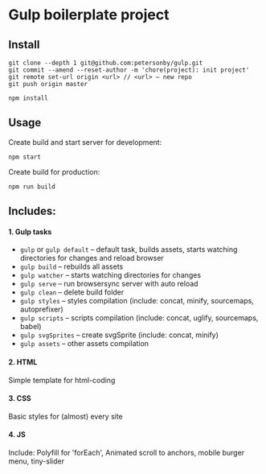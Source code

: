 # Gulp boilerplate project

## Install
```
git clone --depth 1 git@github.com:petersonby/gulp.git
git commit --amend --reset-author -m 'chore(project): init project'
git remote set-url origin <url> // <url> – new repo
git push origin master

npm install
```

## Usage
Create build and start server for development:
```
npm start
```
Create build for production:
```
npm run build
```

## Includes:
#### 1. Gulp tasks
  * `gulp` or `gulp default` – default task, builds assets, starts watching directories for changes and reload browser
  * `gulp build` – rebuilds all assets
  * `gulp watcher` – starts watching directories for changes
  * `gulp serve` – run browsersync server with auto reload
  * `gulp clean` – delete build folder
  * `gulp styles` – styles compilation (include: concat, minify, sourcemaps, autoprefixer)
  * `gulp scripts` – scripts compilation (include: concat, uglify, sourcemaps, babel)
  * `gulp svgSprites` – create svgSprite (include: concat, minify)
  * `gulp assets` – other assets compilation
#### 2. HTML
  Simple template for html-coding
#### 3. CSS
  Basic styles for (almost) every site
#### 4. JS
  Include: Polyfill for 'forEach', Animated scroll to anchors, mobile burger menu, tiny-slider
